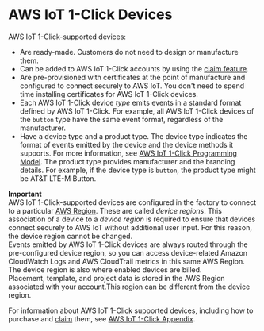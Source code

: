 # AWS IoT 1\-Click Devices<a name="1click-devices"></a>

AWS IoT 1\-Click\-supported devices:
+ Are ready\-made\. Customers do not need to design or manufacture them\. 
+ Can be added to AWS IoT 1\-Click accounts by using the [claim feature](claiming-devices.md)\.
+ Are pre\-provisioned with certificates at the point of manufacture and configured to connect securely to AWS IoT\. You don't need to spend time installing certificates for AWS IoT 1\-Click devices\.
+ Each AWS IoT 1\-Click device *type* emits events in a standard format defined by AWS IoT 1\-Click\. For example, all AWS IoT 1\-Click devices of the `button` type have the same event format, regardless of the manufacturer\.
+ Have a device type and a product type\. The device type indicates the format of events emitted by the device and the device methods it supports\. For more information, see [AWS IoT 1\-Click Programming Model](1click-programming.md)\. The product type provides manufacturer and the branding details\. For example, if the device type is `button`, the product type might be AT&T LTE\-M Button\.

**Important**  
AWS IoT 1\-Click\-supported devices are configured in the factory to connect to a particular [AWS Region](https://docs.aws.amazon.com/AmazonRDS/latest/UserGuide/Concepts.RegionsAndAvailabilityZones.html)\. These are called *device regions*\. This association of a device to a *device region* is required to ensure that devices connect securely to AWS IoT without additional user input\. For this reason, the device region cannot be changed\.   
Events emitted by AWS IoT 1\-Click devices are always routed through the pre\-configured device region, so you can access device\-related Amazon CloudWatch Logs and AWS CloudTrail metrics in this same AWS Region\. The device region is also where enabled devices are billed\.  
 Placement, template, and project data is stored in the AWS Region associated with your account\.This region can be different from the device region\.

For information about AWS IoT 1\-Click supported devices, including how to purchase and [claim](1click-claiming.md) them, see [AWS IoT 1\-Click Appendix](1click-appendix.md)\.
